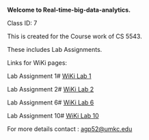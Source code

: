 <b>Welcome to Real-time-big-data-analytics.</b>

Class ID: 7

This is created for the Course work of CS 5543.

These includes Lab Assignments.

Links for WiKi pages:

Lab Assignment 1# <a href="https://github.com/arunitgupta/Real-time-big-data-analytics/wiki/Lab-Assignment-1"> WiKi Lab 1</a>

Lab Assignment 2# <a href="https://github.com/arunitgupta/Real-time-big-data-analytics/wiki/Lab-Assignment-2"> WiKi Lab 2</a>

Lab Assignment 6# <a href="https://github.com/arunitgupta/Real-time-big-data-analytics/wiki/Lab-Assignment-6"> WiKi Lab 6</a>

Lab Assignment 10# <a href="https://github.com/arunitgupta/Real-time-big-data-analytics/wiki/Lab-Assignment-10"> WiKi Lab 10</a>

For more details contact : agp52@umkc.edu
